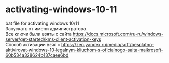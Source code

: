 # activating-windows-10-11
bat file for activating windows 10/11<br>
Запускать от имени администратора.<br>
Все ключи были взяты с сайта https://docs.microsoft.com/ru-ru/windows-server/get-started/kms-client-activation-keys <br>
Способ активации взял с https://zen.yandex.ru/media/soft/besplatno-aktivirovat-windows-10-legalnym-kliuchom-s-oficialnogo-saita-maikrosoft-60b534a328624b137caee6bd <br>
